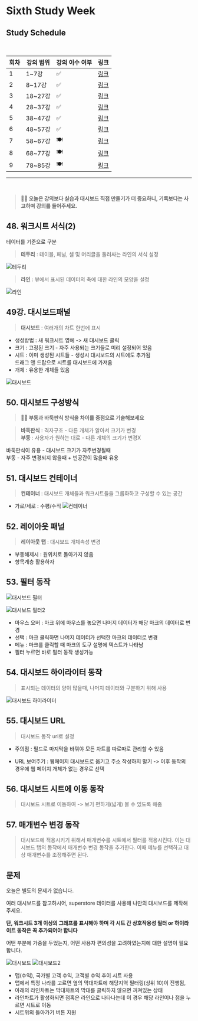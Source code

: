 # Sixth Study Week


## Study Schedule
<br>

| 회차 | 강의 범위   | 강의 이수 여부 | 링크                                                                                                     |
|------|-------------|----------------|--------------------------------------------------------------------------------------------------------|
| 1    | 1~7강       | ✅              | [링크](https://www.youtube.com/watch?v=AXkaUrJs-Ko&list=PL87tgIIryGsa5vdz6MsaOEF8PK-YqK3fz&index=84)    |
| 2    | 8~17강      | ✅              | [링크](https://www.youtube.com/watch?v=AXkaUrJs-Ko&list=PL87tgIIryGsa5vdz6MsaOEF8PK-YqK3fz&index=75)    |
| 3    | 18~27강     | ✅              | [링크](https://www.youtube.com/watch?v=AXkaUrJs-Ko&list=PL87tgIIryGsa5vdz6MsaOEF8PK-YqK3fz&index=65)    |
| 4    | 28~37강     | ✅              | [링크](https://www.youtube.com/watch?v=e6J0Ljd6h44&list=PL87tgIIryGsa5vdz6MsaOEF8PK-YqK3fz&index=55)    |
| 5    | 38~47강     | ✅              | [링크](https://www.youtube.com/watch?v=AXkaUrJs-Ko&list=PL87tgIIryGsa5vdz6MsaOEF8PK-YqK3fz&index=45)    |
| 6    | 48~57강     | ✅              | [링크](https://www.youtube.com/watch?v=AXkaUrJs-Ko&list=PL87tgIIryGsa5vdz6MsaOEF8PK-YqK3fz&index=35)    |
| 7    | 58~67강     | 🍽️             | [링크](https://www.youtube.com/watch?v=AXkaUrJs-Ko&list=PL87tgIIryGsa5vdz6MsaOEF8PK-YqK3fz&index=25)    |
| 8    | 68~77강     | 🍽️             | [링크](https://www.youtube.com/watch?v=AXkaUrJs-Ko&list=PL87tgIIryGsa5vdz6MsaOEF8PK-YqK3fz&index=15)    |
| 9    | 78~85강     | 🍽️             | [링크](https://www.youtube.com/watch?v=AXkaUrJs-Ko&list=PL87tgIIryGsa5vdz6MsaOEF8PK-YqK3fz&index=5)     |
---

<br/>
<!-- 여기까진 그대로 둬 주세요-->

> **🧞‍♀️ 오늘은 강의보다 실습과 대시보드 직접 만들기가 더 중요하니, 기록보다는 사고하며 강의를 들어주세요.**

## 48. 워크시트 서식(2)
테이터를 기준으로 구분
> **테두리** : 테이블, 페널, 셀 및 머리글을 둘러싸는 라인의 서식 설정   

![테두리](./img/teaduli.png)

> **라인** : 뷰에서 표시된 데이터의 축에 대한 라인의 모양을 설정

![라인](./img/line.png)


<!-- 워크시트에 관해 본 강의에서 알게 된 점을 적어주세요 -->



## 49강. 대시보드패널

> **대시보드** : 여러개의 차트 한번에 표시
* 생성방법 : 새 워크시트 옆에 -> 새 대시보드 클릭
* 크기 : 고정된 크기 - 자주 사용되는 크기들로 미리 설정되어 있음
* 시트 : 이미 생성된 시트들 - 생성시 대시보드의 시트에도 추가됨   
드래그 앤 드랍으로 시트를 대시보드에 가져옴
* 개체 : 유용한 개체들 있음

![대시보드](./img/dashboard1.png)

## 50. 대시보드 구성방식

<!-- 알게 된 점을 적고, 아래 질문에 답해보세요 :) -->

> **🧞‍♀️ 부동과 바둑판식 방식을 차이를 중점으로 기술해보세요**   

> **바둑판식** : 격자구조 - 다른 개체가 알아서 크기가 변경   
> **부동** : 사용자가 원하는 대로 - 다른 개체의 크기가 변경X   

바둑판식이 유용 - 대시보드 크기가 자주변경될때   
부동 - 자주 변경되지 않을때 + 빈공간이 많을때 유용



## 51. 대시보드 컨테이너
> **컨테이너** : 대시보드 개체들과 워크시트들을 그룹화하고 구성할 수 있는 공간
* 가로/세로 : 수평/수직
![컨테이너](./img/dashboard_con.png)

## 52. 레이아웃 패널
> **레이아웃 탭** : 대시보드 개체속성 변경

* 부동해제시 : 원위치로 돌아가지 않음
* 항목계층 활용하자

## 53. 필터 동작

![대시보드 필터](./img/dashboard_filter.png)


![대시보드 필터2](./img/dashboard_filter2.png)
<!-- 필터 동작에 대해 알게 된 점을 적어주세요 -->

* 마우스 오버 : 마크 위에 마우스를 놓으면 나머지 데이터가 해당 마크의 데이터로 변경
* 선택 : 마크 클릭하면 나머지 데이터가 선택한 마크의 데이터로 변경
* 메뉴 : 마크를 클릭할 때 마크의 도구 설명에 텍스트가 나타남
* 필터 누르면 바로 필터 동작 생성가능

## 54. 대시보드 하이라이터 동작
> 표시되는 데이터의 양이 많을때, 나머지 데이터와 구분하기 위해 사용
<!-- 하이라이터에 대해 알게 된 점을 적어주세요 -->
![대시보드 하이라이터](./img/dashboard_highlight.png)

## 55. 대시보드 URL
> 대시보드 동작 url로 설정
* 주의점 : 필드로 마지막을 바꿔야 모든 차트를 따로따로 관리할 수 있음
<!-- URL에 대해 알게 된 점을 적어주세요 -->
* URL 보여주기 : 웹페이지 대시보드로 옮기고 주소 작성하지 말기 -> 이후 동작의 경우에 웹 페이지 개체가 없는 경우로 선택


## 56. 대시보드 시트에 이동 동작
> 대시보드 시트로 이동하여 -> 보기 편하게(넓게) 볼 수 있도록 해줌
<!-- 대시보드 시트에 이동에 대해 알게 된 점을 적어주세요!-->

## 57. 매개변수 변경 동작
> 대시보드에 적용시키기 위해서 매개변수를 시트에서 필터를 적용시킨다. 이는 대시보드 탭의 동작에서 매개변수 변경 동작을 추가한다. 이때 메뉴를 선택하고 대상 매개변수를 조정해주면 된다.

<!-- 매개변수 변경 동작에 대해 알게 된 점을 적어주세요!-->

## 문제

오늘은 별도의 문제가 없습니다. 

여러 대시보드를 참고하시어, superstore 데이터를 사용해 나만의 대시보드를 제작해주세요.

**단, 워크시트 3개 이상의 그래프를 표시해야 하며 각 시트 간 상호작용성 필터 or 하이라이트 동작은 꼭 추가되어야 합니다**

어떤 부분에 가중을 두었는지, 어떤 사용자 편의성을 고려하였는지에 대한 설명이 필요합니다.

![대시보드](./img/dashboard.png)
![대시보드2](./img/dashboard2.png)
* 맵(수익), 국가별 고객 수익, 고객별 수익 추이 시트 사용
* 맵에서 특정 나라를 고르면 옆의 막대차트에 해당지역 필터링(상위 10)이 진행됨,
* 아래의 라인차트는 막대차트의 막대를 클릭하지 않으면 꺼져있는 상태
* 라인차트가 활성화되면 점혹은 라인으로 나타나는데 이 경우 해당 라인이나 점을 누르면 시트로 이동
* 시트위의 돌아가기 버튼 지원